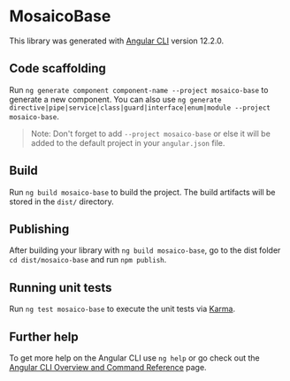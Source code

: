 # MosaicoBase

This library was generated with [Angular CLI](https://github.com/angular/angular-cli) version 12.2.0.

## Code scaffolding

Run `ng generate component component-name --project mosaico-base` to generate a new component. You can also use `ng generate directive|pipe|service|class|guard|interface|enum|module --project mosaico-base`.
> Note: Don't forget to add `--project mosaico-base` or else it will be added to the default project in your `angular.json` file. 

## Build

Run `ng build mosaico-base` to build the project. The build artifacts will be stored in the `dist/` directory.

## Publishing

After building your library with `ng build mosaico-base`, go to the dist folder `cd dist/mosaico-base` and run `npm publish`.

## Running unit tests

Run `ng test mosaico-base` to execute the unit tests via [Karma](https://karma-runner.github.io).

## Further help

To get more help on the Angular CLI use `ng help` or go check out the [Angular CLI Overview and Command Reference](https://angular.io/cli) page.

